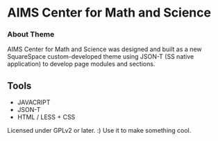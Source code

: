 # AIMS Center for Math and Science

### About Theme

AIMS Center for Math and Science was designed and built as a new SquareSpace custom-developed theme using JSON-T (SS native application) to develop page modules and sections. 

## Tools

- JAVACRIPT
- JSON-T
- HTML / LESS + CSS


Licensed under GPLv2 or later. :) Use it to make something cool.
